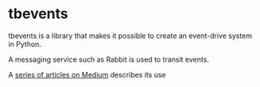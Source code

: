 # tbevents

tbevents is a library that makes it possible to create an event-drive system in Python.

A messaging service such as Rabbit is used to transit events.

A [series of articles on Medium](https://medium.com/@eskelsen/uma-arquitectura-simples-e-eficiente-para-sistemas-event-driven-em-python-parte-i-5eb59336d858) describes its use 